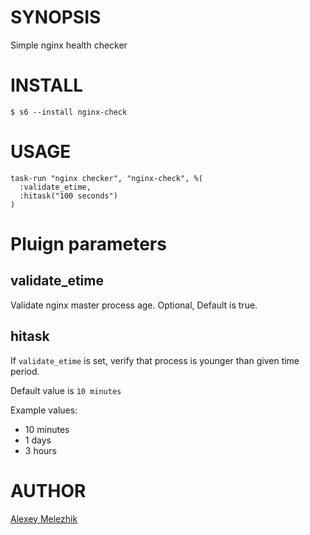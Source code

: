 # SYNOPSIS

Simple nginx health checker

# INSTALL

    $ s6 --install nginx-check

# USAGE

```
task-run "nginx checker", "nginx-check", %(
  :validate_etime,
  :hitask("100 seconds")
)
```

# Pluign parameters

## validate_etime

Validate nginx master process age. Optional, Default is true.

## hitask

If `validate_etime` is set, verify that process is younger than given time period.

Default value is `10 minutes`

Example values: 

- 10 minutes
- 1 days
- 3 hours

# AUTHOR

[Alexey Melezhik](mailto:melezhik@gmail.com)
